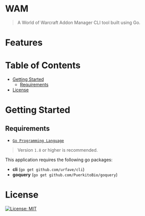 # WAM
> A World of Warcraft Addon Manager CLI tool built using Go.

# Features

# Table of Contents

* [Getting Started](#getting-started)
    * [Requirements](#requirements)
* [License](#license)

# Getting Started

## Requirements
* [`Go Programming Language`](https://golang.org/)
> Version `1.8` or higher is recommended.

This application requires the following go packages:
* **cli** (`go get github.com/urfave/cli`)
* **goquery** (`go get github.com/PuerkitoBio/goquery`)

# License
[![License: MIT](https://img.shields.io/badge/License-MIT-yellow.svg)](/LICENSE.md)
